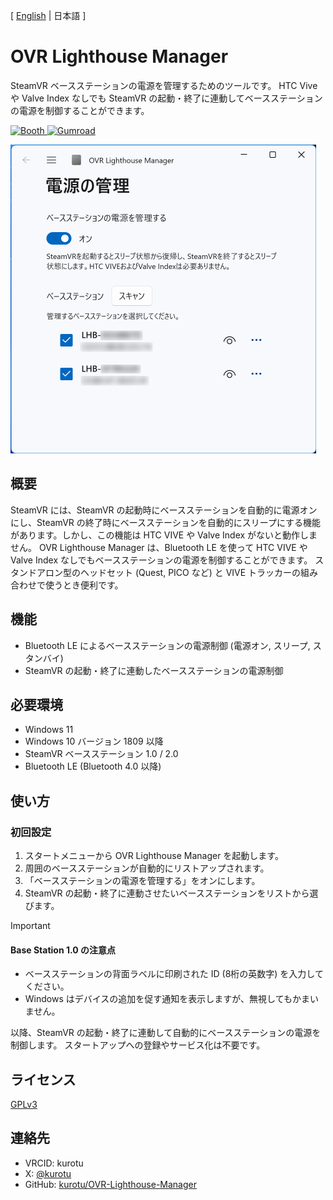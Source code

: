 [ [English](./README.md) | 日本語 ]

# OVR Lighthouse Manager

SteamVR ベースステーションの電源を管理するためのツールです。
HTC Vive や Valve Index なしでも SteamVR の起動・終了に連動してベースステーションの電源を制御することができます。

<a href="https://kurotu.booth.pm/items/5315515">
    <img src="https://asset.booth.pm/static-images/banner/200x40_01.png" alt="Booth"></img>
</a>
<a href="https://kurotu.gumroad.com/l/uaqwv">
    <img src="https://img.shields.io/badge/GUMROAD-36a9ae?style=for-the-badge&logo=gumroad&logoColor=ping&labelColor=black&color=black" height="40px" alt="Gumroad"></img>
</a>

<img src="./Screenshots/Screenshot-JP-Light.png" alt="OVR Lighthouse Manager" width="489px" ></img>

## 概要

SteamVR には、SteamVR の起動時にベースステーションを自動的に電源オンにし、SteamVR の終了時にベースステーションを自動的にスリープにする機能があります。しかし、この機能は HTC VIVE や Valve Index がないと動作しません。
OVR Lighthouse Manager は、Bluetooth LE を使って HTC VIVE や Valve Index なしでもベースステーションの電源を制御することができます。
スタンドアロン型のヘッドセット (Quest, PICO など) と VIVE トラッカーの組み合わせで使うとき便利です。

## 機能

- Bluetooth LE によるベースステーションの電源制御 (電源オン, スリープ, スタンバイ)
- SteamVR の起動・終了に連動したベースステーションの電源制御

## 必要環境

- Windows 11
- Windows 10 バージョン 1809 以降
- SteamVR ベースステーション 1.0 / 2.0
- Bluetooth LE (Bluetooth 4.0 以降)

## 使い方

### 初回設定

1. スタートメニューから OVR Lighthouse Manager を起動します。
2. 周囲のベースステーションが自動的にリストアップされます。
3. 「ベースステーションの電源を管理する」をオンにします。
4. SteamVR の起動・終了に連動させたいベースステーションをリストから選びます。

> [!IMPORTANT]
> #### Base Station 1.0 の注意点
> - ベースステーションの背面ラベルに印刷された ID (8桁の英数字) を入力してください。
> - Windows はデバイスの追加を促す通知を表示しますが、無視してもかまいません。

以降、SteamVR の起動・終了に連動して自動的にベースステーションの電源を制御します。
スタートアップへの登録やサービス化は不要です。

## ライセンス

[GPLv3](./LICENSE)

## 連絡先

- VRCID: kurotu
- X: [@kurotu](https://twitter.com/kurotu)
- GitHub: [kurotu/OVR-Lighthouse-Manager](https://github.com/kurotu/OVR-Lighthouse-Manager)
